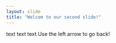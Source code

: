 ```yaml
---
layout: slide
title: "Welcom to our second slide!"
---
```

text text text
Use the left arrow to go back!
